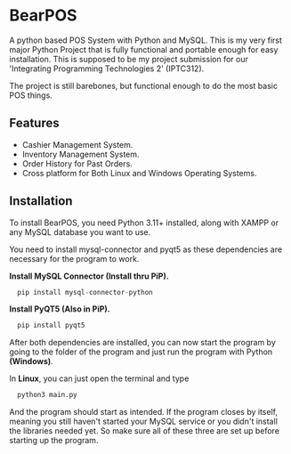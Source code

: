 
# BearPOS

A python based POS System with Python and MySQL. This is my very first major Python Project that is fully functional and portable enough for easy installation. This is supposed to be my project submission for our 'Integrating Programming Technologies 2' (IPTC312).

The project is still barebones, but functional enough to do the most basic POS things.


## Features

- Cashier Management System.
- Inventory Management System.
- Order History for Past Orders.
- Cross platform for Both Linux and Windows Operating Systems.


## Installation

To install BearPOS, you need Python 3.11+ installed, along with XAMPP or any MySQL database you want to use.

You need to install mysql-connector and pyqt5 as these dependencies are necessary for the program to work.

**Install MySQL Connector (Install thru PiP).**
```python
  pip install mysql-connector-python
```

**Install PyQT5 (Also in PiP).**
```python
  pip install pyqt5
```

After both dependencies are installed, you can now start the program by going to the folder of the program and just run the program with Python **(Windows)**.

In **Linux**, you can just open the terminal and type
```python
  python3 main.py
```

And the program should start as intended. If the program closes by itself, meaning you still haven't started your MySQL service or you didn't install the libraries needed yet. So make sure all of these three are set up before starting up the program.